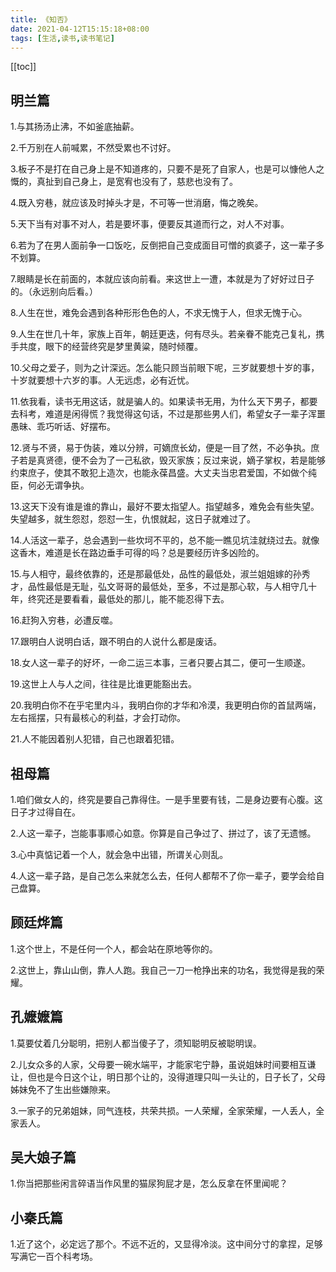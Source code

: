 ```yaml
---
title: 《知否》
date: 2021-04-12T15:15:18+08:00
tags: [生活,读书,读书笔记]
---
```

[[toc]]

## 明兰篇

1.与其扬汤止沸，不如釜底抽薪。

2.千万别在人前喊累，不然受累也不讨好。

3.板子不是打在自己身上是不知道疼的，只要不是死了自家人，也是可以慷他人之慨的，真扯到自己身上，是宽宥也没有了，慈悲也没有了。

4.既入穷巷，就应该及时掉头才是，不可等一世消磨，悔之晚矣。

5.天下当有对事不对人，若是要坏事，便要反其道而行之，对人不对事。

6.若为了在男人面前争一口饭吃，反倒把自己变成面目可憎的疯婆子，这一辈子多不划算。

7.眼睛是长在前面的，本就应该向前看。来这世上一遭，本就是为了好好过日子的。（永远别向后看。）

8.人生在世，难免会遇到各种形形色色的人，不求无愧于人，但求无愧于心。

9.人生在世几十年，家族上百年，朝廷更迭，何有尽头。若亲眷不能克己复礼，携手共度，眼下的经营终究是梦里黄粱，随时倾覆。

10.父母之爱子，则为之计深远。怎么能只顾当前眼下呢，三岁就要想十岁的事，十岁就要想十六岁的事。人无远虑，必有近忧。

11.依我看，读书无用这话，就是骗人的。如果读书无用，为什么天下男子，都要去科考，难道是闲得慌？我觉得这句话，不过是那些男人们，希望女子一辈子浑噩愚昧、乖巧听话、好摆布。

12.贤与不贤，易于伪装，难以分辨，可嫡庶长幼，便是一目了然，不必争执。庶子若是真贤德，便不会为了一己私欲，毁灭家族；反过来说，嫡子掌权，若是能够约束庶子，使其不敢犯上造次，也能永葆昌盛。大丈夫当忠君爱国，不如做个纯臣，何必无谓争执。

13.这天下没有谁是谁的靠山，最好不要太指望人。指望越多，难免会有些失望。失望越多，就生怨怼，怨怼一生，仇恨就起，这日子就难过了。

14.人活这一辈子，总会遇到一些坎坷不平的，总不能一瞧见坑洼就绕过去。就像这香木，难道是长在路边垂手可得的吗？总是要经历许多凶险的。

15.与人相守，最终依靠的，还是那最低处，品性的最低处，淑兰姐姐嫁的孙秀才，品性最低是无耻，弘文哥哥的最低处，至多，不过是那心软，与人相守几十年，终究还是要看看，最低处的那儿，能不能忍得下去。

16.赶狗入穷巷，必遭反噬。

17.跟明白人说明白话，跟不明白的人说什么都是废话。

18.女人这一辈子的好坏，一命二运三本事，三者只要占其二，便可一生顺遂。

19.这世上人与人之间，往往是比谁更能豁出去。

20.我明白你不在乎宅里内斗，我明白你的才华和冷漠，我更明白你的首鼠两端，左右摇摆，只有最核心的利益，才会打动你。

21.人不能因着别人犯错，自己也跟着犯错。

## 祖母篇

1.咱们做女人的，终究是要自己靠得住。一是手里要有钱，二是身边要有心腹。这日子才过得自在。

2.人这一辈子，岂能事事顺心如意。你算是自己争过了、拼过了，该了无遗憾。

3.心中真惦记着一个人，就会急中出错，所谓关心则乱。

4.人这一辈子路，是自己怎么来就怎么去，任何人都帮不了你一辈子，要学会给自己盘算。

## 顾廷烨篇

1.这个世上，不是任何一个人，都会站在原地等你的。

2.这世上，靠山山倒，靠人人跑。我自己一刀一枪挣出来的功名，我觉得是我的荣耀。

## 孔嬷嬷篇

1.莫要仗着几分聪明，把别人都当傻子了，须知聪明反被聪明误。

2.儿女众多的人家，父母要一碗水端平，才能家宅宁静，虽说姐妹时间要相互谦让，但也是今日这个让，明日那个让的，没得道理只叫一头让的，日子长了，父母姊妹免不了生出些嫌隙来。

3.一家子的兄弟姐妹，同气连枝，共荣共损。一人荣耀，全家荣耀，一人丢人，全家丢人。

## 吴大娘子篇

1.你当把那些闲言碎语当作风里的猫尿狗屁才是，怎么反拿在怀里闻呢？

## 小秦氏篇

1.近了这个，必定远了那个。不远不近的，又显得冷淡。这中间分寸的拿捏，足够写满它一百个科考场。
